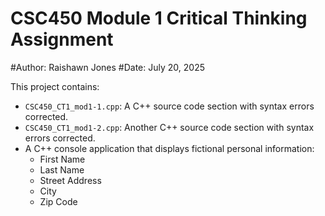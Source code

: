 # CSC450 Module 1 Critical Thinking Assignment
#Author: Raishawn Jones
#Date: July 20, 2025

This project contains:

- `CSC450_CT1_mod1-1.cpp`: A C++ source code section with syntax errors corrected.
- `CSC450_CT1_mod1-2.cpp`: Another C++ source code section with syntax errors corrected.
- A C++ console application that displays fictional personal information:
  - First Name  
  - Last Name  
  - Street Address  
  - City  
  - Zip Code
